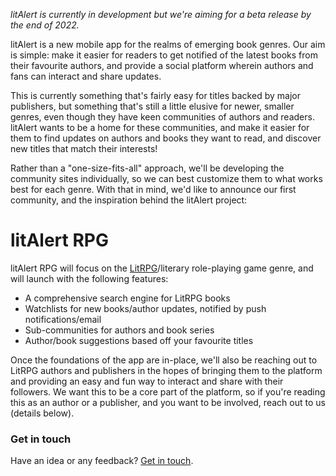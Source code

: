 _litAlert is currently in development but we're aiming for a beta release by the end of 2022._

litAlert is a new mobile app for the realms of emerging book genres. Our aim is simple: make it easier for readers to get notified of the latest books from their favourite authors, and provide a social platform wherein authors and fans can interact and share updates.

This is currently something that's fairly easy for titles backed by major publishers, but something that's still a little elusive for newer, smaller genres, even though they have keen communities of authors and readers. litAlert wants to be a home for these communities, and make it easier for them to find updates on authors and books they want to read, and discover new titles that match their interests!

Rather than a "one-size-fits-all" approach, we'll be developing the community sites individually, so we can best customize them to what works best for each genre. With that in mind, we'd like to announce our first community, and the inspiration behind the litAlert project:

# litAlert RPG 

litAlert RPG will focus on the [LitRPG](https://en.wikipedia.org/wiki/LitRPG)/literary role-playing game genre, and will launch with the following features:

- A comprehensive search engine for LitRPG books
- Watchlists for new books/author updates, notified by push notifications/email
- Sub-communities for authors and book series
- Author/book suggestions based off your favourite titles

Once the foundations of the app are in-place, we'll also be reaching out to LitRPG authors and publishers in the hopes of bringing them to the platform and providing an easy and fun way to interact and share with their followers. We want this to be a core part of the platform, so if you're reading this as an author or a publisher, and you want to be involved, reach out to us (details below).


### Get in touch

Have an idea or any feedback? [Get in touch](mailto:hello@litalert.me).
